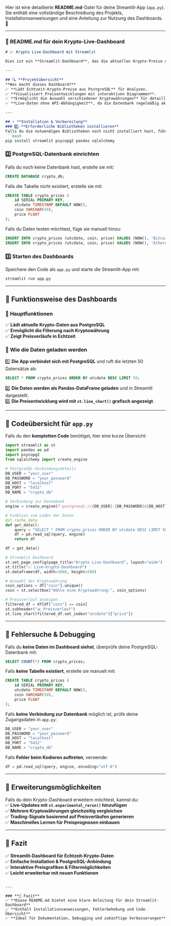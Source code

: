 Hier ist eine detaillierte **README.md**-Datei für deine Streamlit-App (`app.py`). Sie enthält eine vollständige Beschreibung des Projekts, Installationsanweisungen und eine Anleitung zur Nutzung des Dashboards. 🚀  

---

### **📌 README.md für dein Krypto-Live-Dashboard**
```markdown
# 📈 Krypto Live-Dashboard mit Streamlit  

Dies ist ein **Streamlit-Dashboard**, das die aktuellen Krypto-Preise aus einer **PostgreSQL-Datenbank** lädt und **grafisch darstellt**. Die Daten werden von **CoinMarketCap** über Web Scraping extrahiert und in die Datenbank gespeichert.  

---

## 🔍 **Projektübersicht**  
**Was macht dieses Dashboard?**  
✅ **Lädt Echtzeit-Krypto-Preise aus PostgreSQL** für Analysen.  
✅ **Visualisiert Preisentwicklungen mit interaktiven Diagrammen**.  
✅ **Ermöglicht die Auswahl verschiedener Kryptowährungen** für detaillierte Analysen.  
✅ **Live-Daten ohne API-Abhängigkeit**, da die Datenbank regelmäßig aktualisiert wird.  

---

## ⚡ **Installation & Vorbereitung**  
### 1️⃣ **Erforderliche Bibliotheken installieren**  
Falls du die notwendigen Bibliotheken noch nicht installiert hast, führe diesen Befehl aus:  
```bash
pip install streamlit psycopg2 pandas sqlalchemy
```

### 2️⃣ **PostgreSQL-Datenbank einrichten**  
Falls du noch keine Datenbank hast, erstelle sie mit:
```sql
CREATE DATABASE crypto_db;
```
Falls die Tabelle nicht existiert, erstelle sie mit:
```sql
CREATE TABLE crypto_prices (
    id SERIAL PRIMARY KEY,
    utcdate TIMESTAMP DEFAULT NOW(),
    coin VARCHAR(50),
    price FLOAT
);
```

Falls du Daten testen möchtest, füge sie manuell hinzu:
```sql
INSERT INTO crypto_prices (utcdate, coin, price) VALUES (NOW(), 'Bitcoin', 50000.00);
INSERT INTO crypto_prices (utcdate, coin, price) VALUES (NOW(), 'Ethereum', 3500.00);
```

### 3️⃣ **Starten des Dashboards**  
Speichere den Code als `app.py` und starte die Streamlit-App mit:
```bash
streamlit run app.py
```

---

## 🔄 **Funktionsweise des Dashboards**  
### 📌 **Hauptfunktionen**  
✅ **Lädt aktuelle Krypto-Daten aus PostgreSQL**  
✅ **Ermöglicht die Filterung nach Kryptowährung**  
✅ **Zeigt Preisverläufe in Echtzeit**  

### 📌 **Wie die Daten geladen werden**  
1️⃣ **Die App verbindet sich mit PostgreSQL** und ruft die letzten 50 Datensätze ab:  
```sql
SELECT * FROM crypto_prices ORDER BY utcdate DESC LIMIT 50;
```
2️⃣ **Die Daten werden als Pandas-DataFrame geladen** und in Streamlit dargestellt.  
3️⃣ **Die Preisentwicklung wird mit `st.line_chart()` grafisch angezeigt**.  

---

## 📌 **Codeübersicht für `app.py`**
Falls du den **kompletten Code** benötigst, hier eine kurze Übersicht:

```python
import streamlit as st
import pandas as pd
import psycopg2
from sqlalchemy import create_engine

# PostgreSQL-Verbindungsdetails
DB_USER = "your_user"
DB_PASSWORD = "your_password"
DB_HOST = "localhost"
DB_PORT = "5432"
DB_NAME = "crypto_db"

# Verbindung zur Datenbank
engine = create_engine(f'postgresql://{DB_USER}:{DB_PASSWORD}@{DB_HOST}:{DB_PORT}/{DB_NAME}')

# Funktion zum Laden der Daten
@st.cache_data
def get_data():
    query = "SELECT * FROM crypto_prices ORDER BY utcdate DESC LIMIT 50;"
    df = pd.read_sql(query, engine)
    return df

df = get_data()

# Streamlit Dashboard
st.set_page_config(page_title="Krypto Live-Dashboard", layout="wide")
st.title("📈 Live-Krypto-Dashboard")
st.dataframe(df, width=1000, height=500)

# Auswahl der Kryptowährung
coin_options = df["coin"].unique()
coin = st.selectbox("Wähle eine Kryptowährung:", coin_options)

# Preisverlauf anzeigen
filtered_df = df[df["coin"] == coin]
st.subheader("📊 Preisverlauf")
st.line_chart(filtered_df.set_index("utcdate")["price"])
```

---

## 🔎 **Fehlersuche & Debugging**  
Falls du **keine Daten im Dashboard siehst**, überprüfe deine PostgreSQL-Datenbank mit:  
```sql
SELECT COUNT(*) FROM crypto_prices;
```

Falls **keine Tabelle existiert**, erstelle sie manuell mit:
```sql
CREATE TABLE crypto_prices (
    id SERIAL PRIMARY KEY,
    utcdate TIMESTAMP DEFAULT NOW(),
    coin VARCHAR(50),
    price FLOAT
);
```

Falls **keine Verbindung zur Datenbank** möglich ist, prüfe deine Zugangsdaten in `app.py`:
```python
DB_USER = "your_user"
DB_PASSWORD = "your_password"
DB_HOST = "localhost"
DB_PORT = "5432"
DB_NAME = "crypto_db"
```

Falls **Fehler beim Kodieren auftreten**, verwende:
```python
df = pd.read_sql(query, engine, encoding="utf-8")
```

---

## 📌 **Erweiterungsmöglichkeiten**  
Falls du dein Krypto-Dashboard erweitern möchtest, kannst du:  
✅ **Live-Updates mit `st.experimental_rerun()` hinzufügen**  
✅ **Mehrere Kryptowährungen gleichzeitig vergleichen**  
✅ **Trading-Signale basierend auf Preisverläufen generieren**  
✅ **Maschinelles Lernen für Preisprognosen einbauen**  

---

## 🎯 **Fazit**  
✅ **Streamlit-Dashboard für Echtzeit-Krypto-Daten**  
✅ **Einfache Installation & PostgreSQL-Anbindung**  
✅ **Interaktive Preisgrafiken & Filtermöglichkeiten**  
✅ **Leicht erweiterbar mit neuen Funktionen**  
```

---

### **📌 Fazit**
✅ **Diese README.md bietet eine klare Anleitung für dein Streamlit-Dashboard**  
✅ **Enthält Installationsanweisungen, Fehlerbehebung und Code-Übersicht**  
✅ **Ideal für Dokumentation, Debugging und zukünftige Verbesserungen**  
